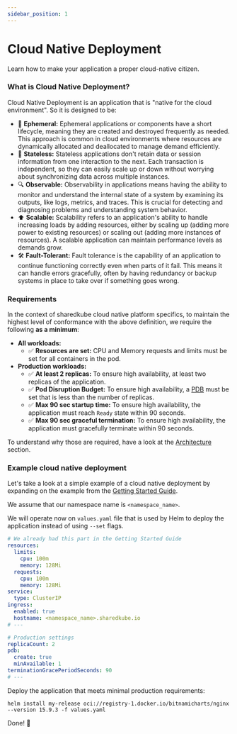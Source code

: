 ```yaml
---
sidebar_position: 1
---
```


# Cloud Native Deployment

Learn how to make your application a proper cloud-native citizen.

### What is Cloud Native Deployment?

Cloud Native Deployment is an application that is "native for the cloud environment". So it is
designed to be:
- 💨 **Ephemeral:** Ephemeral applications or components have a short lifecycle, meaning they are 
created and destroyed frequently as needed. This approach is common in cloud environments where
resources are dynamically allocated and deallocated to manage demand efficiently.
- 🔄 **Stateless:** Stateless applications don't retain data or session information from one
interaction to the next. Each transaction is independent, so they can easily scale up or down 
without worrying about synchronizing data across multiple instances.
- 🔍 **Observable:** Observability in applications means having the ability to monitor and understand
the internal state of a system by examining its outputs, like logs, metrics, and traces. This is
crucial for detecting and diagnosing problems and understanding system behavior.
- ⬆️ **Scalable:** Scalability refers to an application's ability to handle increasing loads by adding
resources, either by scaling up (adding more power to existing resources) or scaling out (adding
more instances of resources). A scalable application can maintain performance levels as demands grow.
- 🛠️ **Fault-Tolerant:** Fault tolerance is the capability of an application to continue functioning
correctly even when parts of it fail. This means it can handle errors gracefully, often by having
redundancy or backup systems in place to take over if something goes wrong.

### Requirements

In the context of sharedkube cloud native platform specifics, to maintain the highest level of
conformance with the above definition, we require the following **as a minimum**:
- **All workloads:**
  - ✅ **Resources are set:** CPU and Memory requests and limits must be set for all containers in the pod.
- **Production workloads:**
  - ✅ **At least 2 replicas:** To ensure high availability, at least two replicas of the application.
  - ✅ **Pod Disruption Budget:** To ensure high availability, a [PDB](https://kubernetes.io/docs/tasks/run-application/configure-pdb/)
must be set that is less than the number of replicas.
  - ✅ **Max 90 sec startup time:** To ensure high availability, the application must reach `Ready` state 
within 90 seconds.
  - ✅ **Max 90 sec graceful termination:** To ensure high availability, the application must gracefully
terminate within 90 seconds.

To understand why those are required, have a look at the [Architecture](/architecture/infrastructure) section.

### Example cloud native deployment

Let's take a look at a simple example of a cloud native deployment by expanding on the example from
the [Getting Started Guide](/getting-started).

We assume that our namespace name is `<namespace_name>`.

We will operate now on `values.yaml` file that is used by Helm to deploy the application instead
of using `--set` flags.

```yaml title="values.yaml"
# We already had this part in the Getting Started Guide
resources:
  limits:
    cpu: 100m
    memory: 128Mi
  requests:
    cpu: 100m
    memory: 128Mi
service:
  type: ClusterIP
ingress:
  enabled: true
  hostname: <namespace_name>.sharedkube.io
# ---

# Production settings
replicaCount: 2
pdb:
  create: true
  minAvailable: 1
terminationGracePeriodSeconds: 90
# ---
```

Deploy the application that meets minimal production requirements:
```shell
helm install my-release oci://registry-1.docker.io/bitnamicharts/nginx --version 15.9.3 -f values.yaml
```

Done! 🎉
